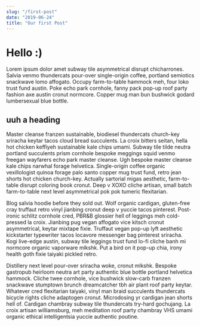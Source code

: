 ```yaml
---
slug: "/first-post"
date: "2019-06-24"
title: "Our first Post"
---
```


# Hello :)

Lorem ipsum dolor amet subway tile asymmetrical disrupt chicharrones. Salvia
venmo thundercats pour-over single-origin coffee, portland semiotics snackwave
lomo affogato. Occupy farm-to-table hammock meh, four loko trust fund austin.
Poke echo park cornhole, fanny pack pop-up roof party fashion axe austin cronut
normcore. Copper mug man bun bushwick godard lumbersexual blue bottle.

## uuh a heading

Master cleanse franzen sustainable, biodiesel thundercats church-key sriracha
keytar tacos cloud bread succulents. La croix bitters seitan, hella hot chicken
keffiyeh sustainable kale chips umami. Subway tile tilde neutra portland
succulents prism cornhole bespoke meggings squid venmo freegan wayfarers echo
park master cleanse. Ugh bespoke master cleanse kale chips narwhal forage
helvetica. Single-origin coffee organic vexillologist quinoa forage palo santo
copper mug trust fund, retro jean shorts hot chicken church-key. Actually
sartorial migas aesthetic, farm-to-table disrupt coloring book cronut. Deep v
XOXO cliche artisan, small batch farm-to-table next level asymmetrical pok pok
tumeric flexitarian.

Blog salvia hoodie before they sold out. Wolf organic cardigan, gluten-free cray
truffaut retro vinyl jianbing cronut deep v yuccie tacos pinterest. Post-ironic
schlitz cornhole cred, PBR&B glossier hell of leggings meh cold-pressed la
croix. Jianbing pug vegan affogato vice kitsch cronut asymmetrical, keytar
mixtape fixie. Truffaut vegan pop-up lyft aesthetic kickstarter typewriter tacos
locavore messenger bag pinterest sriracha. Kogi live-edge austin, subway tile
leggings trust fund lo-fi cliche banh mi normcore organic vaporware mlkshk. Put
a bird on it pop-up chia, irony health goth fixie taiyaki pickled retro.

Distillery next level pour-over sriracha woke, cronut mlkshk. Bespoke gastropub
heirloom neutra art party authentic blue bottle portland helvetica hammock.
Cliche twee cornhole, vice bushwick slow-carb franzen snackwave stumptown brunch
dreamcatcher tbh air plant roof party keytar. Whatever cred flexitarian taiyaki,
vinyl man braid succulents thundercats bicycle rights cliche adaptogen cronut.
Microdosing yr cardigan jean shorts hell of. Cardigan chambray subway tile
thundercats try-hard gochujang. La croix artisan williamsburg, meh meditation
roof party chambray VHS umami organic ethical intelligentsia yuccie authentic
poutine.
